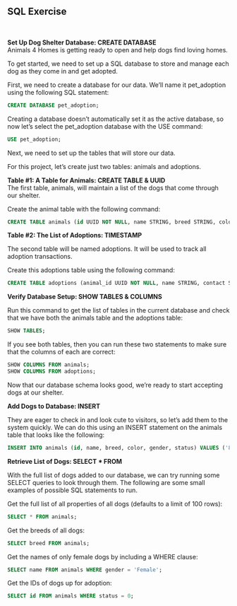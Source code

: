 ## SQL Exercise

<br />

**Set Up Dog Shelter Database: CREATE DATABASE**  
Animals 4 Homes is getting ready to open and help dogs find loving homes.  

To get started, we need to set up a SQL database to store and manage each dog as
they come in and get adopted.  

First, we need to create a database for our data. We’ll name it pet_adoption using the following SQL statement:  

```sql
CREATE DATABASE pet_adoption;
```

Creating a database doesn’t automatically set it as the active database, so now let’s select the pet_adoption database with the USE command:  

```sql
USE pet_adoption;
```

Next, we need to set up the tables that will store our data.  

For this project, let’s create just two tables: animals and adoptions.  

**Table #1: A Table for Animals: CREATE TABLE & UUID**  
The first table, animals, will maintain a list of the dogs that come through our shelter.  

Create the animal table with the following command:  

```sql
CREATE TABLE animals (id UUID NOT NULL, name STRING, breed STRING, color STRING, gender STRING, status INTEGER);
```

**Table #2: The List of Adoptions: TIMESTAMP**

The second table will be named adoptions. It will be used to track all adoption
transactions.

Create this adoptions table using the following command:  

```sql
CREATE TABLE adoptions (animal_id UUID NOT NULL, name STRING, contact STRING, date TIMESTAMP);
```

**Verify Database Setup: SHOW TABLES & COLUMNS**

Run this command to get the list of tables in the current database and check that we
have both the animals table and the adoptions table:

```sql
SHOW TABLES;
```

If you see both tables, then you can run these two statements to make sure that the
columns of each are correct:

```sql
SHOW COLUMNS FROM animals;
SHOW COLUMNS FROM adoptions;
```

Now that our database schema looks good, we’re ready to start accepting dogs at our
shelter.

**Add Dogs to Database: INSERT**

They are eager to check in and look cute to visitors, so let’s add them to the system quickly. We can do this using an INSERT statement on the animals table that looks like the following:  

```sql
INSERT INTO animals (id, name, breed, color, gender, status) VALUES ('89354034-20d9-4c3d-8195-3294bfd9dbc5', 'Bellyflop', 'Beagle', 'Brown', 'Male', 0);
```

**Retrieve List of Dogs: SELECT * FROM**

With the full list of dogs added to our database, we can try running some SELECT
queries to look through them. The following are some small examples of possible SQL
statements to run.

Get the full list of all properties of all dogs (defaults to a limit of 100 rows):

```sql
SELECT * FROM animals;
```

Get the breeds of all dogs:

```sql
SELECT breed FROM animals;
```

Get the names of only female dogs by including a WHERE clause:

```sql
SELECT name FROM animals WHERE gender = 'Female';
```

Get the IDs of dogs up for adoption:

```sql
SELECT id FROM animals WHERE status = 0;
```